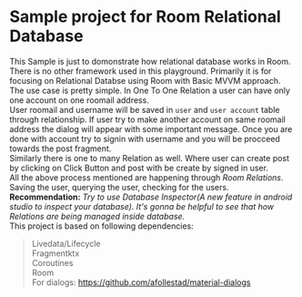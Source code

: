 # Sample project for Room Relational Database

This Sample is just to domonstrate how relational database works in Room.<br/>
There is no other framework used in this playground. Primarily it is for focusing on Relational Databse using Room with Basic MVVM approach.<br/>
The use case is pretty simple. In One To One Relation a user can have only one account on one roomail address.<br/>
User roomail and username will be saved in ``user`` and ``user account`` table through relationship. If user try to make another account on same roomail address the dialog will appear with some important message. Once you are done with account try to signin with username and you will be procceed towards the post fragment.<br/>
Similarly there is one to many Relation as well. Where user can create post by clicking on Click Button and post with be create by signed in user.<br/>
All the above process mentioned are happening through *Room Relations*. Saving the user, querying the user, checking for the users.<br/>
**Recommendation:** *Try to use *Database Inspector*(A new feature in android studio to inspect your database). It's
gonna be helpful to see that how Relations are being managed inside database.*<br/>
This project is based on following dependencies:<br/>
> Livedata/Lifecycle<br/> Fragmentktx<br/> Coroutines<br/> Room<br/>
For dialogs: https://github.com/afollestad/material-dialogs
